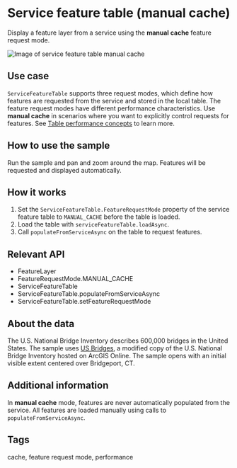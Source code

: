 # Service feature table (manual cache)

Display a feature layer from a service using the **manual cache** feature request mode.

![Image of service feature table manual cache](service-feature-table-manualcache.png)

## Use case

`ServiceFeatureTable` supports three request modes, which define how features are requested from the service and stored in the local table. The feature request modes have different performance characteristics. Use **manual cache** in scenarios where you want to explicitly control requests for features. See [Table performance concepts](https://developers.arcgis.com/net/latest/wpf/guide/layers.htm#ESRI_SECTION1_40F10593308A4718971C9A8F5FB9EC7D) to learn more.

## How to use the sample

Run the sample and pan and zoom around the map. Features will be requested and displayed automatically.

## How it works

1. Set the `ServiceFeatureTable.FeatureRequestMode` property of the service feature table to `MANUAL_CACHE` before the table is loaded.
2. Load the table with `serviceFeatureTable.loadAsync`.
3. Call `populateFromServiceAsync` on the table to request features.

## Relevant API

* FeatureLayer
* FeatureRequestMode.MANUAL_CACHE
* ServiceFeatureTable
* ServiceFeatureTable.populateFromServiceAsync
* ServiceFeatureTable.setFeatureRequestMode

## About the data

The U.S. National Bridge Inventory describes 600,000 bridges in the United States. The sample uses [US Bridges](https://arcgisruntime.maps.arcgis.com/home/item.html?id=250b103a722c4e1ea71e562eac61be1b), a modified copy of the U.S. National Bridge Inventory hosted on ArcGIS Online. The sample opens with an initial visible extent centered over Bridgeport, CT.

## Additional information

In **manual cache** mode, features are never automatically populated from the service. All features are loaded manually using calls to `populateFromServiceAsync`.

## Tags

cache, feature request mode, performance